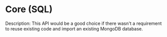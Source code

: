 # Core (SQL)

Description: This API would be a good choice if there wasn't a requirement to reuse existing code and import an existing MongoDB database.